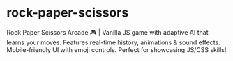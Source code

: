 # rock-paper-scissors
Rock Paper Scissors Arcade 🎮 | Vanilla JS game with adaptive AI that learns your moves. Features real-time history, animations &amp; sound effects. Mobile-friendly UI with emoji controls. Perfect for showcasing JS/CSS skills!
